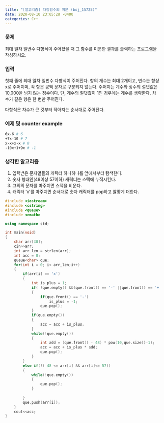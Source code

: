 ```yaml
---
title: "[알고리즘] 다항함수의 미분 (boj_15725)"
date: 2020-08-10 23:05:28 -0400
categories: C++
---
```


### 문제
최대 일차 일변수 다항식이 주어졌을 때 그 함수를 미분한 결과를 출력하는 프로그램을 작성하시오.

### 입력
첫째 줄에 최대 일차 일변수 다항식이 주어진다. 항의 개수는 최대 2개이고, 변수는 항상 x로 주어지며, 각 항은 공백 문자로 구분되지 않는다. 주어지는 계수와 상수의 절댓값은 10,000을 넘지 않는 정수이다. 단, 계수의 절댓값이 1인 경우에는 계수를 생략한다. 차수가 같은 항은 한 번만 주어진다.

다항식은 차수가 큰 것부터 작아지는 순서대로 주어진다.

### 예제 및 counter example

```bash
6x-6 # 6
+7x-10 # 7
x-x+x-x # 0
-10x+1+9x # -1
```
### 생각한 알고리즘
1. 입력받은 문자열들의 캐릭터 하나하나를 앞에서부터 탐색한다.
2. 숫자 형태인(48이상 57이하) 캐릭터는 스택에 누적시킨다.
3. 그외의 문자를 마주치면 스택을 비운다.
4. 캐릭터 'x'를 마주치면 순서대로 숫자 캐릭터를 pop하고 알맞게 더한다.

```cpp
#include <iostream>
#include <cstring>
#include <queue>
#include <cmath>

using namespace std;

int main(void)
{
    char arr[30];
    cin>>arr;
    int arr_len = strlen(arr);
    int acc = 0;
    queue<char> que;
    for(int i = 0; i< arr_len;i++)
    {
        if(arr[i] == 'x')
        {
            int is_plus = 1;
            if( !que.empty() &&(que.front() == '-' ||que.front() == '+') )
            {
                if(que.front() == '-')
                    is_plus = -1;
                que.pop();
            }
            if(que.empty())
            {
                acc = acc + is_plus;
            }
            while(!que.empty())
            {
                int add = (que.front() - 48) * pow(10,que.size()-1);
                acc = acc + is_plus * add;
                que.pop();
            }
        }
        else if(!( 48 <= arr[i] && arr[i]<= 57))
        {
            while(!que.empty())
            {
                que.pop();
            }
            
        }
        que.push(arr[i]);
    }
    cout<<acc;
}
```